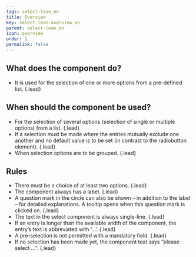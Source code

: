 ```yaml
---
tags: select-lean_en
title: Overview
key: select-lean-overview_en
parent: select-lean_en
icon: overview
order: 1
permalink: false  
---
```


## What does the component do? 
* It is used for the selection of one or more options from a pre-defined list. {.lead}

## When should the component be used?
* For the selection of several options (selection of single or multiple options) from a list. {.lead}
* If a selection must be made where the entries mutually exclude one another and no default value is to be set (in contrast to the <sbb-link variant="inline" type="button" href="/en/design-system/lean/components/radiobutton/">radiobutton</sbb-link> element). {.lead}
* When selection options are to be grouped. {.lead}

## Rules
* There must be a choice of at least two options. {.lead}
* The component always has a label. {.lead}
* A question mark in the circle can also be shown – in addition to the label – for detailed explanations. A <sbb-link variant="inline" type="button" href="/en/design-system/lean/components/tooltip/">tooltip</sbb-link> opens when this question mark is clicked on. {.lead}
* The text in the select component is always single-line. {.lead}
* If an entry is longer than the available width of the component, the entry’s text is abbreviated with ‘…’. {.lead}
* A pre-selection is not permitted with a mandatory field. {.lead}
* If no selection has been made yet, the component text says “please select …”. {.lead}
